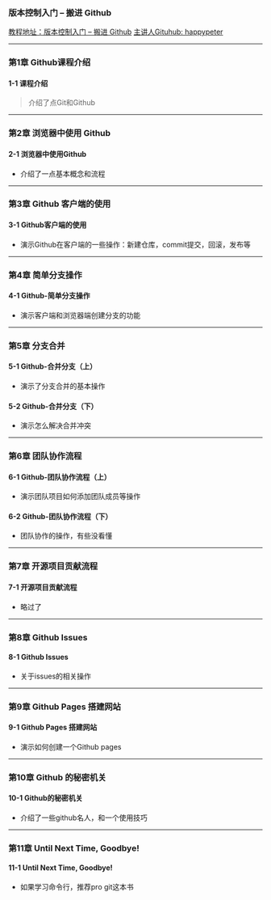 ### 版本控制入门 – 搬进 Github
[教程地址：版本控制入门 – 搬进 Github](http://www.imooc.com/comment/390)
[主讲人Gituhub: happypeter](https://github.com/happypeter)

---
### 第1章 Github课程介绍 
#### 1-1 课程介绍
>介绍了点Git和Github

---
###  第2章 浏览器中使用 Github
#### 2-1 浏览器中使用Github
- 介绍了一点基本概念和流程

---
###  第3章 Github 客户端的使用
#### 3-1 Github客户端的使用
- 演示Github在客户端的一些操作：新建仓库，commit提交，回滚，发布等

---
###  第4章 简单分支操作
#### 4-1 Github-简单分支操作
- 演示客户端和浏览器端创建分支的功能

---
###  第5章 分支合并
#### 5-1 Github-合并分支（上）
- 演示了分支合并的基本操作

#### 5-2 Github-合并分支（下）
- 演示怎么解决合并冲突

---
###  第6章 团队协作流程 
#### 6-1 Github-团队协作流程（上）
- 演示团队项目如何添加团队成员等操作

#### 6-2 Github-团队协作流程（下）
- 团队协作的操作，有些没看懂

---
###  第7章 开源项目贡献流程 
#### 7-1 开源项目贡献流程
- 略过了

---
###  第8章 Github Issues 
#### 8-1 Github Issues
- 关于issues的相关操作

---
###  第9章 Github Pages 搭建网站 
#### 9-1 Github Pages 搭建网站 
- 演示如何创建一个Github pages 

---
###  第10章 Github 的秘密机关 
#### 10-1 Github的秘密机关
- 介绍了一些github名人，和一个使用技巧

---
###  第11章 Until Next Time, Goodbye! 
#### 11-1 Until Next Time, Goodbye!
- 如果学习命令行，推荐pro git这本书

